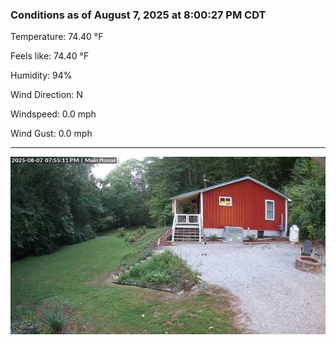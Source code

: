 ### Conditions as of August 7, 2025 at 8:00:27 PM CDT 

Temperature: 74.40 &deg;F

Feels like: 74.40 &deg;F

Humidity: 94%

Wind Direction: N

Windspeed: 0.0 mph

Wind Gust: 0.0 mph

---

<img src="./images/latest.jpeg"/>

